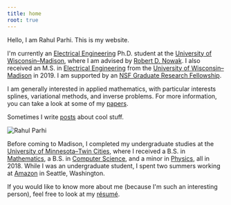 ```yaml
---
title: home
root: true
---
```


Hello, I am Rahul Parhi. This is my website.

I'm currently an [Electrical
Engineering](https://www.engr.wisc.edu/department/electrical-computer-engineering/)
Ph.D. student at the [University of
Wisconsin&ndash;Madison](https://www.wisc.edu/), where I am advised by [Robert
D. Nowak](https://nowak.ece.wisc.edu/). I also received an M.S. in [Electrical
Engineering](https://www.engr.wisc.edu/department/electrical-computer-engineering/)
from the [University of Wisconsin&ndash;Madison](https://www.wisc.edu/) in 2019.
I am supported by an [NSF Graduate Research
Fellowship](https://www.nsfgrfp.org/).

I am generally interested in applied mathematics, with particular interests
splines, variational methods, and inverse problems. For more information, you
can take a look at some of my [papers](/papers/).

Sometimes I write [posts](/posts/) about cool stuff.

<img src="https://files.rahul.sh/rahul/rahul-joshua-tree-2021-800x600.jpg" alt="Rahul Parhi" id="rahul-img"/>

Before coming to Madison, I  completed my undergraduate studies at the
[University of Minnesota&ndash;Twin Cities](https://twin-cities.umn.edu/), where
I received a B.S. in [Mathematics](https://math.umn.edu/), a B.S. in [Computer
Science](https://www.cs.umn.edu/), and a minor in
[Physics](https://www.physics.umn.edu/), all in 2018. While I was an
undergraduate student, I spent two summers working at
[Amazon](https://www.amazon.com/) in Seattle, Washington.

If you would like to know more about me (because I'm such an interesting
person), feel free to look at my
[r&#233;sum&#233;](https://files.rahul.sh/rahulparhi_resume.pdf).

